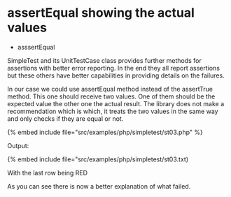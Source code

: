 # assertEqual showing the actual values

* asssertEqual


SimpleTest and its UnitTestCase class provides further methods
for assertions with better error reporting. In the end they
all report assertions but these others have better capabilities
in providing details on the failures.

In our case we could use assertEqual method instead of the assertTrue
method. This one should receive two values. One of them should be the
expected value the other one the actual result. The library does
not make a recommendation which is which, it treats the two values in the
same way and only checks if they are equal or not.


{% embed include file="src/examples/php/simpletest/st03.php" %}


Output:


{% embed include file="src/examples/php/simpletest/st03.txt)

With the last row being RED



As you can see there is now a better explanation of what failed.

